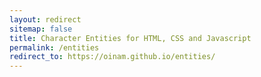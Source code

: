 ```yaml
---
layout: redirect
sitemap: false
title: Character Entities for HTML, CSS and Javascript
permalink: /entities
redirect_to: https://oinam.github.io/entities/
---
```

